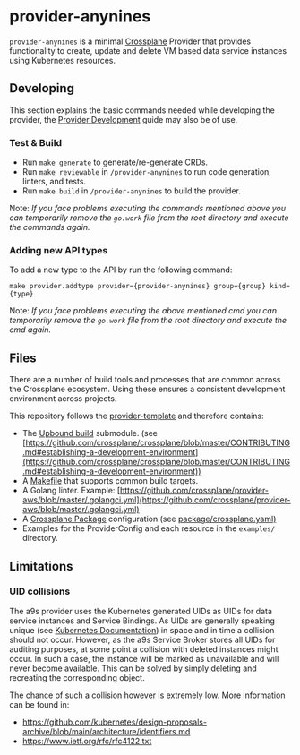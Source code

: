 # provider-anynines

`provider-anynines` is a minimal [Crossplane](https://crossplane.io/) Provider
that provides functionality to create, update and delete VM based data service
instances using Kubernetes resources.

## Developing

This section explains the basic commands needed while developing the provider,
the [Provider Development][provider-dev] guide may also be of use.

### Test & Build

- Run `make generate` to generate/re-generate CRDs.
- Run `make reviewable` in `/provider-anynines` to run code generation, linters, and tests.
- Run `make build` in `/provider-anynines` to build the provider.

Note: *If you face problems executing the commands mentioned above you can temporarily remove
the `go.work` file from the root directory and execute the commands again.*

### Adding new API types

To add a new type to the API by run the following command:

```
make provider.addtype provider={provider-anynines} group={group} kind={type}
```

Note: *If you face problems executing the above mentioned cmd you can temporarily remove
the `go.work` file from the root directory and execute the cmd again.*

## Files

There are a number of build tools and processes that are common across the
Crossplane ecosystem. Using these ensures a consistent development environment
across projects.

This repository follows the [provider-template](https://github.com/crossplane/provider-template)
and therefore contains:

- The [Upbound build](https://github.com/upbound/build) submodule. (see
  [https://github.com/crossplane/crossplane/blob/master/CONTRIBUTING.md#establishing-a-development-environment](https://github.com/crossplane/crossplane/blob/master/CONTRIBUTING.md#establishing-a-development-environment))
- A [Makefile](https://github.com/crossplane/provider-gcp/blob/master/Makefile)
  that supports common build targets.
- A Golang linter. Example:
  [https://github.com/crossplane/provider-aws/blob/master/.golangci.yml](https://github.com/crossplane/provider-aws/blob/master/.golangci.yml)
- A [Crossplane Package](https://crossplane.io/docs/master/concepts/packages.html)
  configuration (see
  [package/crossplane.yaml)](https://github.com/crossplane/provider-template/blob/main/package/crossplane.yaml)
- Examples for the ProviderConfig and each resource in the
  `examples/` directory.

## Limitations

### UID collisions

The a9s provider uses the Kubernetes generated UIDs as UIDs for data service
instances and Service Bindings. As UIDs are generally speaking unique (see
[Kubernetes
Documentation](https://kubernetes.io/docs/concepts/overview/working-with-objects/names/)) 
in space and in time a collision should not occur. However, as the a9s Service
Broker stores all UIDs for auditing purposes, at some point a collision with
deleted instances might occur. In such a case, the instance will be marked as 
unavailable and will never become available. This can be solved by simply 
deleting and recreating the corresponding object.

The chance of such a collision however is extremely low. More information can be
found in:

- https://github.com/kubernetes/design-proposals-archive/blob/main/architecture/identifiers.md
- https://www.ietf.org/rfc/rfc4122.txt


[provider-dev]: https://docs.crossplane.io/v1.10/contributing/provider_development_guide/
